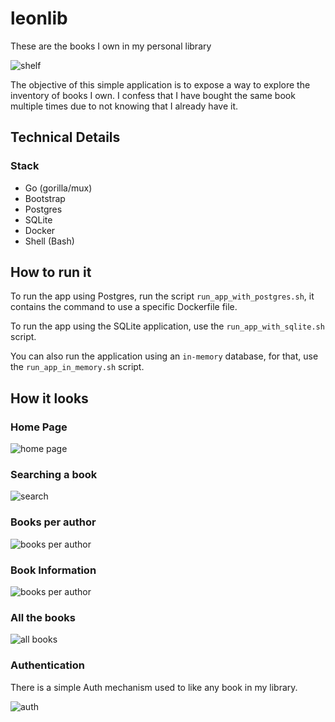 # leonlib
These are the books I own in my personal library

![shelf](./assets/images/leonlib-shelfs.jpg)

The objective of this simple application is to expose a way to explore the inventory of books I own.
I confess that I have bought the same book multiple times due to not knowing that I already have it.


## Technical Details

### Stack

- Go (gorilla/mux)
- Bootstrap
- Postgres
- SQLite
- Docker
- Shell (Bash)


## How to run it

To run the app using Postgres, run the script `run_app_with_postgres.sh`, it contains the command to use a specific
Dockerfile file.

To run the app using the SQLite application, use the `run_app_with_sqlite.sh` script. 

You can also run the application using an `in-memory` database, for that, use the `run_app_in_memory.sh` script.

## How it looks

### Home Page

![home page](./images/howitlooks/index.png)

### Searching a book

![search](./images/howitlooks/search.png)

### Books per author

![books per author](./images/howitlooks/books_per_author.png)

### Book Information

![books per author](./images/howitlooks/book_info.png)

### All the books

![all books](./images/howitlooks/allbooks.png)

### Authentication

There is a simple Auth mechanism used to like any book in my library.

![auth](./images/howitlooks/auth.png)